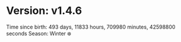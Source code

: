# Version: v1.4.6
Time since birth: 493 days, 11833 hours, 709980 minutes, 42598800 seconds
Season: Winter ❄️
